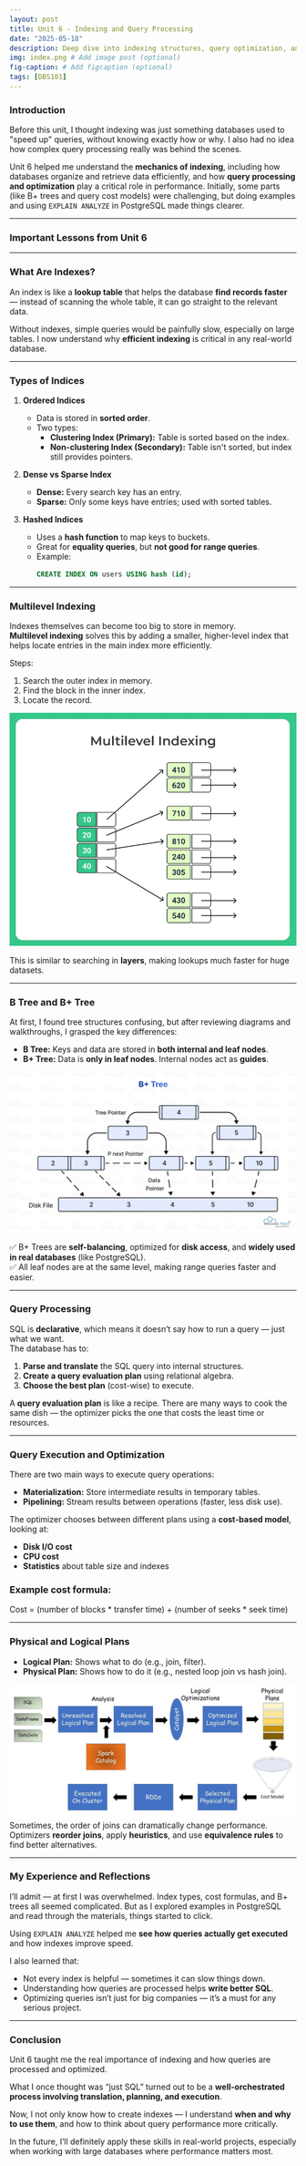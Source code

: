 ```yaml
---
layout: post
title: Unit 6 - Indexing and Query Processing
date: "2025-05-18"
description: Deep dive into indexing structures, query optimization, and execution strategies in SQL.
img: index.png # Add image post (optional)
fig-caption: # Add figcaption (optional)
tags: [DBS101]
---
```



### Introduction  
Before this unit, I thought indexing was just something databases used to "speed up" queries, without knowing exactly how or why. I also had no idea how complex query processing really was behind the scenes.  

Unit 6 helped me understand the **mechanics of indexing**, including how databases organize and retrieve data efficiently, and how **query processing and optimization** play a critical role in performance. Initially, some parts (like B+ trees and query cost models) were challenging, but doing examples and using `EXPLAIN ANALYZE` in PostgreSQL made things clearer.

---

### Important Lessons from Unit 6  

---

### What Are Indexes?

An index is like a **lookup table** that helps the database **find records faster** — instead of scanning the whole table, it can go straight to the relevant data.

Without indexes, simple queries would be painfully slow, especially on large tables. I now understand why **efficient indexing** is critical in any real-world database.

---

### Types of Indices

1. **Ordered Indices**  
   - Data is stored in **sorted order**.
   - Two types:
     - **Clustering Index (Primary):** Table is sorted based on the index.
     - **Non-clustering Index (Secondary):** Table isn't sorted, but index still provides pointers.

2. **Dense vs Sparse Index**  
   - **Dense:** Every search key has an entry.
   - **Sparse:** Only some keys have entries; used with sorted tables.

3. **Hashed Indices**  
   - Uses a **hash function** to map keys to buckets.
   - Great for **equality queries**, but **not good for range queries**.
   - Example:
     ```sql
     CREATE INDEX ON users USING hash (id);
     ```

---

### Multilevel Indexing

Indexes themselves can become too big to store in memory.  
**Multilevel indexing** solves this by adding a smaller, higher-level index that helps locate entries in the main index more efficiently.  

Steps:
1. Search the outer index in memory.
2. Find the block in the inner index.
3. Locate the record.

![mindex](/assets/img/mindexing.png)

This is similar to searching in **layers**, making lookups much faster for huge datasets.

---

### B Tree and B+ Tree

At first, I found tree structures confusing, but after reviewing diagrams and walkthroughs, I grasped the key differences:

- **B Tree:** Keys and data are stored in **both internal and leaf nodes**.
- **B+ Tree:** Data is **only in leaf nodes**. Internal nodes act as **guides**.

![btree](/assets/img/b+tree.png)

✅ B+ Trees are **self-balancing**, optimized for **disk access**, and **widely used in real databases** (like PostgreSQL).  
✅ All leaf nodes are at the same level, making range queries faster and easier.

---

### Query Processing

SQL is **declarative**, which means it doesn’t say how to run a query — just what we want.  
The database has to:
1. **Parse and translate** the SQL query into internal structures.
2. **Create a query evaluation plan** using relational algebra.
3. **Choose the best plan** (cost-wise) to execute.

A **query evaluation plan** is like a recipe. There are many ways to cook the same dish — the optimizer picks the one that costs the least time or resources.

---

### Query Execution and Optimization

There are two main ways to execute query operations:

- **Materialization:** Store intermediate results in temporary tables.
- **Pipelining:** Stream results between operations (faster, less disk use).

The optimizer chooses between different plans using a **cost-based model**, looking at:
- **Disk I/O cost**
- **CPU cost**
- **Statistics** about table size and indexes

### Example cost formula:
Cost = (number of blocks * transfer time) + (number of seeks * seek time)

---

### Physical and Logical Plans

- **Logical Plan:** Shows what to do (e.g., join, filter).
- **Physical Plan:** Shows how to do it (e.g., nested loop join vs hash join).

![plans](/assets/img/plan.png)
Sometimes, the order of joins can dramatically change performance.  
Optimizers **reorder joins**, apply **heuristics**, and use **equivalence rules** to find better alternatives.

---

### My Experience and Reflections

I’ll admit — at first I was overwhelmed. Index types, cost formulas, and B+ trees all seemed complicated. But as I explored examples in PostgreSQL and read through the materials, things started to click.

Using `EXPLAIN ANALYZE` helped me **see how queries actually get executed** and how indexes improve speed.  

I also learned that:
- Not every index is helpful — sometimes it can slow things down.
- Understanding how queries are processed helps **write better SQL**.
- Optimizing queries isn’t just for big companies — it’s a must for any serious project.

---

### Conclusion

Unit 6 taught me the real importance of indexing and how queries are processed and optimized.  

What I once thought was “just SQL” turned out to be a **well-orchestrated process involving translation, planning, and execution**.  

Now, I not only know how to create indexes — I understand **when and why to use them**, and how to think about query performance more critically.

In the future, I’ll definitely apply these skills in real-world projects, especially when working with large databases where performance matters most.
